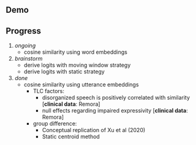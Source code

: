 ## Demo


## Progress

1. _ongoing_
    - cosine similarity using word embeddings
2. _brainstorm_
    - derive logits with moving window strategy
    - derive logits with static strategy
3. _done_
    - cosine similarity using utterance embeddings
        -  TLC factors: 
            -  disorganized speech is positively correlated with similarity [**clinical data**: Remora]
            -  null effects regarding impaired expressivity [**clinical data**: Remora]
        -  group difference:
            - Conceptual replication of Xu et al (2020)
            - Static centroid method
